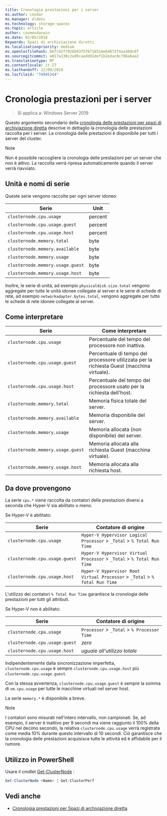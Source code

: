 ```yaml
---
title: Cronologia prestazioni per i server
ms.author: cosdar
ms.manager: eldenc
ms.technology: storage-spaces
ms.topic: article
author: cosmosdarwin
ms.date: 02/05/2018
Keywords: Spazi di archiviazione diretti
ms.localizationpriority: medium
ms.openlocfilehash: bbfc92f7926b93f5f6716514e64672f4aa304c0f
ms.sourcegitcommit: e817a130c2ed9caaddd1def1b2edac0c798a6aa2
ms.translationtype: MT
ms.contentlocale: it-IT
ms.lasthandoff: 12/09/2019
ms.locfileid: "74945244"
---
```

# <a name="performance-history-for-servers"></a>Cronologia prestazioni per i server

> Si applica a: Windows Server 2019

Questo argomento secondario della [cronologia delle prestazioni per spazi di archiviazione diretta](performance-history.md) descrive in dettaglio la cronologia delle prestazioni raccolta per i server. La cronologia delle prestazioni è disponibile per tutti i server del cluster.

   > [!NOTE]
   > Non è possibile raccogliere la cronologia delle prestazioni per un server che non è attivo. La raccolta verrà ripresa automaticamente quando il server verrà riavviato.

## <a name="series-names-and-units"></a>Unità e nomi di serie

Queste serie vengono raccolte per ogni server idoneo:

| Serie                           | Unit    |
|----------------------------------|---------|
| `clusternode.cpu.usage`          | percent |
| `clusternode.cpu.usage.guest`    | percent |
| `clusternode.cpu.usage.host`     | percent |
| `clusternode.memory.total`       | byte   |
| `clusternode.memory.available`   | byte   |
| `clusternode.memory.usage`       | byte   |
| `clusternode.memory.usage.guest` | byte   |
| `clusternode.memory.usage.host`  | byte   |

Inoltre, le serie di unità, ad esempio `physicaldisk.size.total` vengono aggregate per tutte le unità idonee collegate al server e le serie di schede di rete, ad esempio `networkadapter.bytes.total`, vengono aggregate per tutte le schede di rete idonee collegate al server.

## <a name="how-to-interpret"></a>Come interpretare

| Serie                           | Come interpretare                                                      |
|----------------------------------|-----------------------------------------------------------------------|
| `clusternode.cpu.usage`          | Percentuale del tempo del processore non inattiva.                        |
| `clusternode.cpu.usage.guest`    | Percentuale di tempo del processore utilizzata per la richiesta Guest (macchina virtuale). |
| `clusternode.cpu.usage.host`     | Percentuale del tempo del processore usato per la richiesta dell'host.                    |
| `clusternode.memory.total`       | Memoria fisica totale del server.                              |
| `clusternode.memory.available`   | Memoria disponibile del server.                                   |
| `clusternode.memory.usage`       | Memoria allocata (non disponibile) del server.                   |
| `clusternode.memory.usage.guest` | Memoria allocata alla richiesta Guest (macchina virtuale).               |
| `clusternode.memory.usage.host`  | Memoria allocata alla richiesta host.                                  |

## <a name="where-they-come-from"></a>Da dove provengono

La serie `cpu.*` viene raccolta da contatori delle prestazioni diversi a seconda che Hyper-V sia abilitato o meno.

Se Hyper-V è abilitato:

| Serie                           | Contatore di origine |
|----------------------------------|----------------|
| `clusternode.cpu.usage`          | `Hyper-V Hypervisor Logical Processor` > `_Total` > `% Total Run Time`      |
| `clusternode.cpu.usage.guest`    | `Hyper-V Hypervisor Virtual Processor` > `_Total` > `% Total Run Time`      |
| `clusternode.cpu.usage.host`     | `Hyper-V Hypervisor Root Virtual Processor` > `_Total` > `% Total Run Time` |

L'utilizzo dei contatori `% Total Run Time` garantisce la cronologia delle prestazioni per tutti gli attributi.

Se Hyper-V non è abilitato:

| Serie                           | Contatore di origine |
|----------------------------------|----------------|
| `clusternode.cpu.usage`          | `Processor` > `_Total` > `% Processor Time` |
| `clusternode.cpu.usage.guest`    | *zero* |
| `clusternode.cpu.usage.host`     | *uguale all'utilizzo totale* |

Indipendentemente dalla sincronizzazione imperfetta, `clusternode.cpu.usage` è sempre `clusternode.cpu.usage.host` più `clusternode.cpu.usage.guest`.

Con la stessa avvertenza, `clusternode.cpu.usage.guest` è sempre la somma di `vm.cpu.usage` per tutte le macchine virtuali nel server host.

La serie `memory.*` è disponibile a breve.

  > [!NOTE]
  > I contatori sono misurati nell'intero intervallo, non campionati. Se, ad esempio, il server è inattivo per 9 secondi ma viene raggiunto il 100% della CPU nel decimo secondo, la relativa `clusternode.cpu.usage` verrà registrata come media 10% durante questo intervallo di 10 secondi. Ciò garantisce che la cronologia delle prestazioni acquisisce tutte le attività ed è affidabile per il rumore.

## <a name="usage-in-powershell"></a>Utilizzo in PowerShell

Usare il cmdlet [Get-ClusterNode](https://docs.microsoft.com/powershell/module/failoverclusters/get-clusternode) :

```PowerShell
Get-ClusterNode <Name> | Get-ClusterPerf
```

## <a name="see-also"></a>Vedi anche

- [Cronologia prestazioni per Spazi di archiviazione diretta](performance-history.md)
